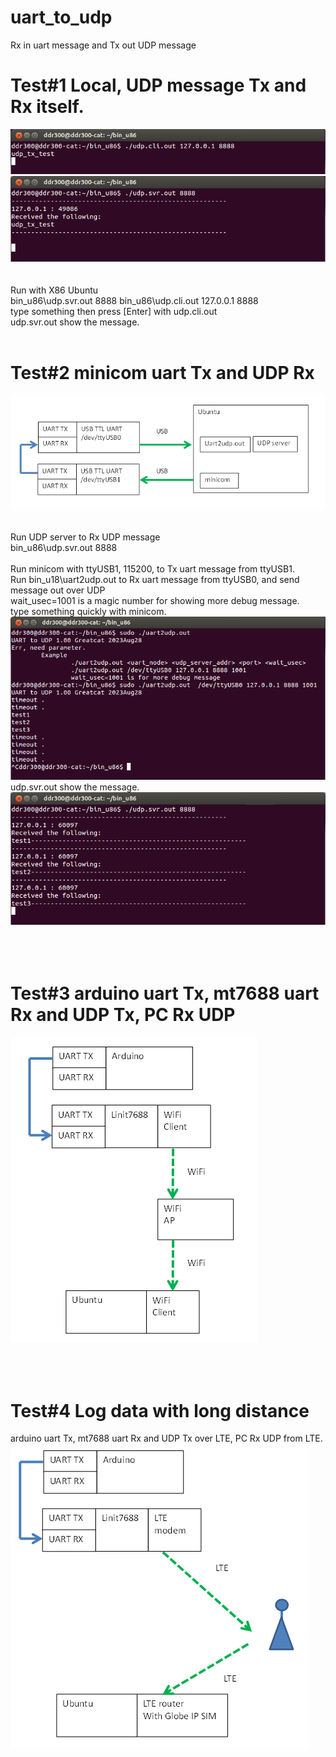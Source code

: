 # uart_to_udp
Rx in uart message and Tx out UDP message

# Test#1 Local, UDP message Tx and Rx itself.
![pic](pic/test1a.png)<br>
![pic](pic/test1b.png)<br><br><br>
Run with X86 Ubuntu  
bin_u86\udp.svr.out  8888
bin_u86\udp.cli.out 127.0.0.1 8888
<br>
type something then press [Enter] with udp.cli.out  
udp.svr.out show the message.  
<br>

# Test#2 minicom uart Tx and UDP Rx
![pic](pic/test2d.png)<br><br><br>
Run UDP server to Rx UDP message  
bin_u86\udp.svr.out  8888  
<br>
Run minicom with ttyUSB1, 115200, to Tx uart message from ttyUSB1.
<br>
Run bin_u18\uart2udp.out to Rx uart message from ttyUSB0, and send message out over UDP  
wait_usec=1001 is a magic number for showing more debug message.  
type something quickly with minicom.  
![pic](pic/test2a.png)<br>
udp.svr.out show the message.  
![pic](pic/test2b.png)<br><br><br>
<br>
# Test#3 arduino uart Tx, mt7688 uart Rx and UDP Tx, PC Rx UDP
![pic](pic/test3.png)<br><br><br>
<br>
# Test#4 Log data with long distance
arduino uart Tx, mt7688 uart Rx and UDP Tx over LTE, PC Rx UDP from LTE.  
![pic](pic/test4.png)<br><br><br>
